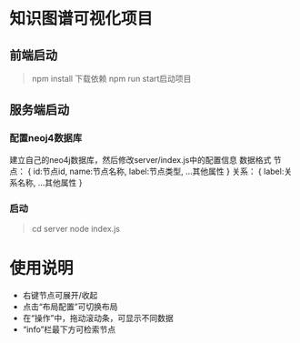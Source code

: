 # 知识图谱可视化项目
## 前端启动
> npm install 下载依赖
npm run start启动项目

## 服务端启动
### 配置neoj4数据库
建立自己的neo4j数据库，然后修改server/index.js中的配置信息 
数据格式
节点：
{
    id:节点id,
    name:节点名称,
    label:节点类型,
    ...其他属性
}
关系：
{
    label:关系名称,
    ...其他属性
}
### 启动
> cd server
node index.js

# 使用说明
- 右键节点可展开/收起
- 点击“布局配置”可切换布局
- 在“操作”中，拖动滚动条，可显示不同数据
- “info”栏最下方可检索节点




